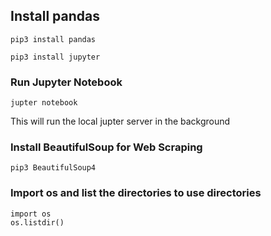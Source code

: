 ## Install pandas
`pip3 install pandas`

`pip3 install jupyter`

### Run Jupyter Notebook

`jupter notebook`

This will run the local jupter server in the background

### Install BeautifulSoup for Web Scraping
`pip3 BeautifulSoup4`

### Import os and list the directories to use directories
```
import os 
os.listdir()
```
<!-- 
will list the directories
 -->

